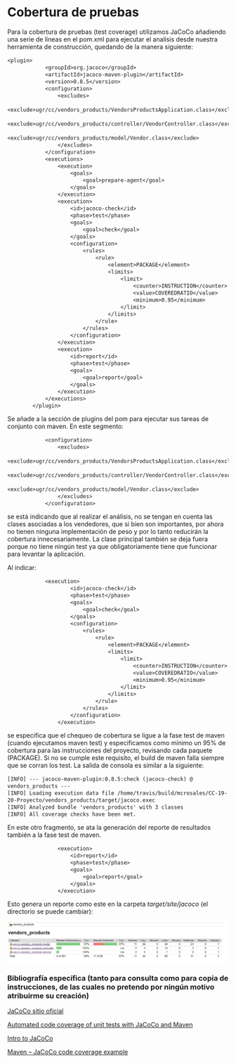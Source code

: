 # Cobertura de pruebas
Para la cobertura de pruebas (test coverage) utilizamos JaCoCo añadiendo una serie de líneas en el pom.xml para ejecutar el analísis desde nuestra herramienta de construcción, quedando de la manera siguiente:

    <plugin>
				<groupId>org.jacoco</groupId>
				<artifactId>jacoco-maven-plugin</artifactId>
				<version>0.8.5</version>
				<configuration>
					<excludes>
						<exclude>ugr/cc/vendors_products/VendorsProductsApplication.class</exclude>
						<exclude>ugr/cc/vendors_products/controller/VendorController.class</exclude>
						<exclude>ugr/cc/vendors_products/model/Vendor.class</exclude>
					</excludes>
				</configuration>
				<executions>
					<execution>
						<goals>
							<goal>prepare-agent</goal>
						</goals>
					</execution>
					<execution>
						<id>jacoco-check</id>
						<phase>test</phase>
						<goals>
							<goal>check</goal>
						</goals>
						<configuration>
							<rules>
								<rule>
									<element>PACKAGE</element>
									<limits>
										<limit>
											<counter>INSTRUCTION</counter>
											<value>COVEREDRATIO</value>
											<minimum>0.95</minimum>
										</limit>
									</limits>
								</rule>
							</rules>
						</configuration>
					</execution>
					<execution>
						<id>report</id>
						<phase>test</phase>
						<goals>
							<goal>report</goal>
						</goals>
					</execution>
				</executions>
			</plugin>


Se añade a la sección de plugins del pom para ejecutar sus tareas de conjunto con maven. En este segmento:

                <configuration>
					<excludes>
						<exclude>ugr/cc/vendors_products/VendorsProductsApplication.class</exclude>
						<exclude>ugr/cc/vendors_products/controller/VendorController.class</exclude>
						<exclude>ugr/cc/vendors_products/model/Vendor.class</exclude>
					</excludes>
				</configuration>

se está indicando que al realizar el análisis, no se tengan en cuenta las clases asociadas a los vendedores, que si bien son importantes, por ahora no tienen ninguna implementación de peso y por lo tanto reducirán la cobertura innecesariamente. La clase principal también se deja fuera porque no tiene ningún test ya que obligatoriamente tiene que funcionar para levantar la aplicación.

Al indicar:

                <execution>
						<id>jacoco-check</id>
						<phase>test</phase>
						<goals>
							<goal>check</goal>
						</goals>
						<configuration>
							<rules>
								<rule>
									<element>PACKAGE</element>
									<limits>
										<limit>
											<counter>INSTRUCTION</counter>
											<value>COVEREDRATIO</value>
											<minimum>0.95</minimum>
										</limit>
									</limits>
								</rule>
							</rules>
						</configuration>
					</execution>

 se especifica que el chequeo de cobertura se ligue a la fase test de maven (cuando ejecutamos maven test) y especificamos como mínimo un 95% de cobertura para las instrucciones del proyecto, revisando cada paquete (PACKAGE). Si no se cumple este requisito, el build de maven falla siempre que se corran los test. La salida de consola es similar a la siguiente:

 	[INFO] --- jacoco-maven-plugin:0.8.5:check (jacoco-check) @ vendors_products ---
	[INFO] Loading execution data file /home/travis/build/mcrosales/CC-19-20-Proyecto/vendors_products/target/jacoco.exec
	[INFO] Analyzed bundle 'vendors_products' with 3 classes
	[INFO] All coverage checks have been met.

En este otro fragmento, se ata la generación del reporte de resultados también a la fase test de maven.

                    <execution>
						<id>report</id>
						<phase>test</phase>
						<goals>
							<goal>report</goal>
						</goals>
					</execution>

Esto genera un reporte como este en la carpeta *target/site/jacoco* (el directorio se puede cambiar):

![](img/coverage.jpg)


### Bibliografía específica (tanto para consulta como para copia de instrucciones, de las cuales no pretendo por ningún motivo atribuirme su creación)

[JaCoCo sitio oficial](https://www.eclemma.org/jacoco/)

[Automated code coverage of unit tests with JaCoCo and Maven](https://automationrhapsody.com/automated-code-coverage-of-unit-tests-with-jacoco-and-maven/)

[Intro to JaCoCo](https://www.baeldung.com/jacoco)

[Maven – JaCoCo code coverage example](https://mkyong.com/maven/maven-jacoco-code-coverage-example/)
